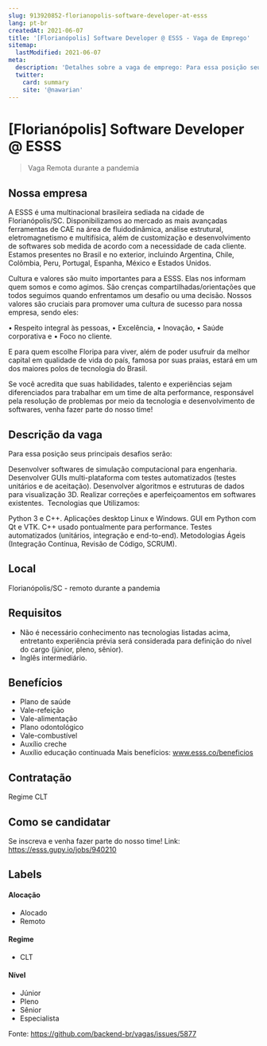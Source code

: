 ```yaml
---
slug: 913920852-florianopolis-software-developer-at-esss
lang: pt-br
createdAt: 2021-06-07
title: '[Florianópolis] Software Developer @ ESSS - Vaga de Emprego'
sitemap:
  lastModified: 2021-06-07
meta:
  description: 'Detalhes sobre a vaga de emprego: Para essa posição seus principais desafios serão:  Desenvolver softwares de simulação computacional para engenharia. Desenvolver GUIs multi-plataforma com testes automatizados (testes unitários e de aceitação). Desenvolver algoritmos e estruturas de dados para visualização 3D. Realizar correções e aperfeiçoamentos em softwares existentes. ﻿ Tecnologias que Utilizamos: Python 3 e C++. Aplicações desktop Linux e Windows. GUI em Python com Qt e VTK. C++ usado pontualmente para performance. Testes automatizados (unitários, integração e end-to-end). Metodologias Ágeis (Integração Contínua, Revisão de Código, SCRUM).'
  twitter:
    card: summary
    site: '@nawarian'
---
```


# [Florianópolis] Software Developer @ ESSS


> Vaga Remota durante a pandemia

## Nossa empresa

A ESSS é uma multinacional brasileira sediada na cidade de Florianópolis/SC. Disponibilizamos ao mercado as mais avançadas ferramentas de CAE na área de fluidodinâmica, análise estrutural, eletromagnetismo e multifísica, além de customização e desenvolvimento de softwares sob medida de acordo com a necessidade de cada cliente. Estamos presentes no Brasil e no exterior, incluindo Argentina, Chile, Colômbia, Peru, Portugal, Espanha, México e Estados Unidos.

Cultura e valores são muito importantes para a ESSS. Elas nos informam quem somos e como agimos. São crenças compartilhadas/orientações que todos seguimos quando enfrentamos um desafio ou uma decisão. Nossos valores são cruciais para promover uma cultura de sucesso para nossa empresa, sendo eles:

• Respeito integral às pessoas,
• Excelência,
• Inovação,
• Saúde corporativa e
• Foco no cliente.

E para quem escolhe Floripa para viver, além de poder usufruir da melhor capital em qualidade de vida do país, famosa por suas praias, estará em um dos maiores polos de tecnologia do Brasil.

Se você acredita que suas habilidades, talento e experiências sejam diferenciados para trabalhar em um time de alta performance, responsável pela resolução de problemas por meio da tecnologia e desenvolvimento de softwares, venha fazer parte do nosso time!

## Descrição da vaga

Para essa posição seus principais desafios serão: 

Desenvolver softwares de simulação computacional para engenharia.
Desenvolver GUIs multi-plataforma com testes automatizados (testes unitários e de aceitação).
Desenvolver algoritmos e estruturas de dados para visualização 3D.
Realizar correções e aperfeiçoamentos em softwares existentes.
﻿
Tecnologias que Utilizamos:

Python 3 e C++.
Aplicações desktop Linux e Windows.
GUI em Python com Qt e VTK.
C++ usado pontualmente para performance.
Testes automatizados (unitários, integração e end-to-end).
Metodologias Ágeis (Integração Contínua, Revisão de Código, SCRUM).

## Local

Florianópolis/SC - remoto durante a pandemia

## Requisitos

- Não é necessário conhecimento nas tecnologias listadas acima, entretanto experiência prévia será considerada para definição do nível do cargo (júnior, pleno, sênior).
- Inglês intermediário.

## Benefícios

- Plano de saúde
- Vale-refeição
- Vale-alimentação
- Plano odontológico
- Vale-combustível
- Auxílio creche
- Auxílio educação continuada
Mais benefícios: www.esss.co/beneficios

## Contratação

Regime CLT

## Como se candidatar

Se inscreva e venha fazer parte do nosso time!
Link: https://esss.gupy.io/jobs/940210

## Labels
<!-- retire os labels que não fazem sentido à vaga -->

#### Alocação
- Alocado
- Remoto

#### Regime
- CLT


#### Nível
- Júnior
- Pleno
- Sênior
- Especialista




Fonte: https://github.com/backend-br/vagas/issues/5877